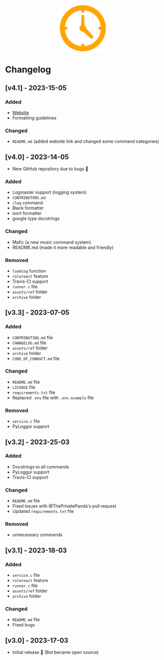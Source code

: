 <div align="center">
  <img src="assets/changelog.png" height="150px">
</div>

# Changelog

## [v4.1] - 2023-15-05
### Added
- [Website](https://w1l7dev.github.io/Devbot/)
- Formatting guidelines

### Changed
- `README.md` (added website link and changed some command categories)

## [v4.0] - 2023-14-05
- New GitHub repository due to bugs 🐛

### Added
- Logmaster support (logging system)
- `CONTRIBUTORS.md`
- `/log` command
- Black formatter
- isort formatter
- google type docstrings

### Changed
- Mafic (a new music command system)
- README.md (made it more readable and friendly)

### Removed
- `loadcog` function
- `rolereact` feature
- Travis-CI support
- `runner.c` file
- `assets/ref` folder
- `archive` folder

## [v3.3] - 2023-07-05
### Added
- `CONTRIBUTING.md` file
- `CHANGELOG.md` file
- `assets/ref` folder
- `archive` folder
- `CODE_OF_CONDUCT.md` file

### Changed
- `README.md` file
- `LICENSE` file
- `requirements.txt` file
- Replaced `.env` file with `.env.example` file

### Removed
- `service.c` file
- PyLoggor support

## [v3.2] - 2023-25-03
### Added
- Docstrings to all commands
- PyLoggor support
- Travis-CI support

### Changed
- `README.md` file
- Fixed issues with @ThePrivatePanda's pull request
- Updated `requirements.txt` file

### Removed
- unnecessary commands

## [v3.1] - 2023-18-03
### Added
- `service.c` file
- `rolereact` feature
- `runner.c` file
- `assets/ref` folder
- `archive` folder

### Changed
- `README.md` file
- Fixed bugs

## [v3.0] - 2023-17-03
- Initial release 🎉 (Bot became open source)